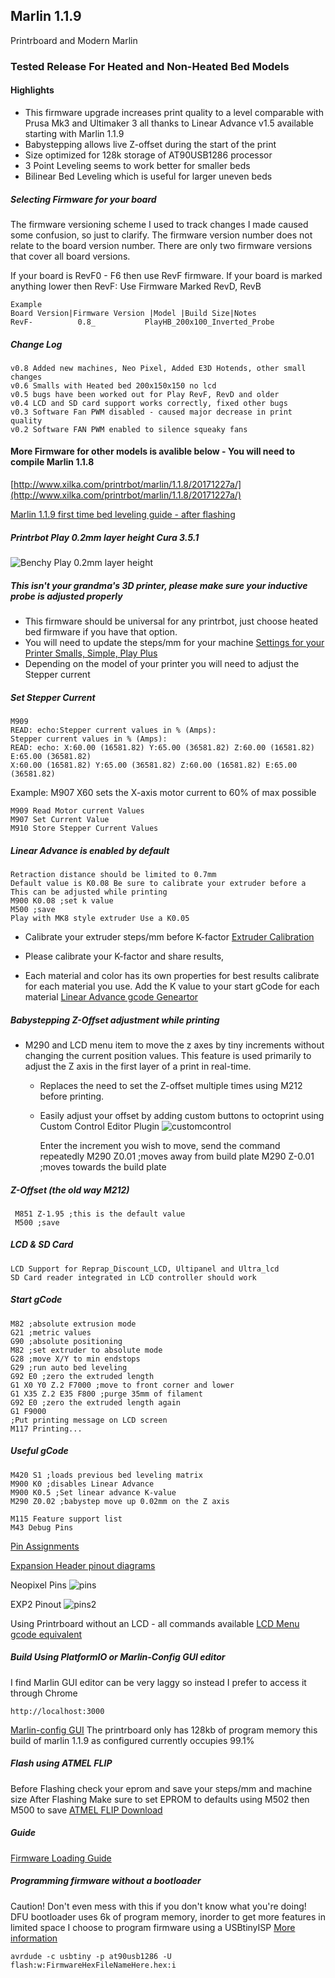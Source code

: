 ## Marlin 1.1.9
Printrboard and Modern Marlin

### Tested Release For Heated and Non-Heated Bed Models
#### Highlights


* This firmware upgrade increases print quality to a level comparable with Prusa Mk3 and Ultimaker 3 all thanks to Linear Advance v1.5 available starting with Marlin 1.1.9
* Babystepping allows live Z-offset during the start of the print
* Size optimized for 128k storage of AT90USB1286 processor
* 3 Point Leveling seems to work better for smaller beds
* Bilinear Bed Leveling which is useful for larger uneven beds

##### Selecting Firmware for your board

The firmware versioning scheme I used to track changes I made caused some confusion, so just to clarify. The firmware version number does not relate to the board version number. There are only two firmware versions that cover all board versions.

If your board is RevF0 - F6 then use RevF firmware.
If your board is marked anything lower then RevF: Use Firmware Marked RevD, RevB 

	Example
	Board Version|Firmware Version |Model |Build Size|Notes
	RevF-          0.8_           PlayHB_200x100_Inverted_Probe


##### Change Log
	
    v0.8 Added new machines, Neo Pixel, Added E3D Hotends, other small changes
    v0.6 Smalls with Heated bed 200x150x150 no lcd
    v0.5 bugs have been worked out for Play RevF, RevD and older
    v0.4 LCD and SD card support works correctly, fixed other bugs
    v0.3 Software Fan PWM disabled - caused major decrease in print quality
    v0.2 Software FAN PWM enabled to silence squeaky fans

#### More Firmware for other models is avalible below - You will need to compile Marlin 1.1.8
[http://www.xilka.com/printrbot/marlin/1.1.8/20171227a/](http://www.xilka.com/printrbot/marlin/1.1.8/20171227a/)


[Marlin 1.1.9 first time bed leveling guide - after flashing](http://marlinfw.org/docs/features/auto_bed_leveling.html#first-time-bed-leveling)

##### Printrbot Play 0.2mm layer height Cura 3.5.1
![Benchy Play 0.2mm layer height](benchythumbnail.JPG)

    
##### This isn't your grandma's 3D printer, please make sure your inductive probe is adjusted properly
* This firmware should be universal for any printrbot, just choose heated bed firmware if you have that option.
* You will need to update the steps/mm for your machine 
[Settings for your Printer Smalls, Simple, Play Plus](https://docs.google.com/spreadsheets/d/1FntcZTm4M7FzUf9ej9DEmRYf1LaH76J8TU3VzK3Ox8g/pubhtml)
* Depending on the model of your printer you will need to adjust the Stepper current

##### Set Stepper Current
    M909
    READ: echo:Stepper current values in % (Amps):
    Stepper current values in % (Amps):
    READ: echo: X:60.00 (16581.82) Y:65.00 (36581.82) Z:60.00 (16581.82) E:65.00 (36581.82)
    X:60.00 (16581.82) Y:65.00 (36581.82) Z:60.00 (16581.82) E:65.00 (36581.82)

   Example: M907 X60 sets the X-axis motor current to 60% of max possible

    M909 Read Motor current Values
    M907 Set Current Value
    M910 Store Stepper Current Values

	
##### Linear Advance is enabled by default
    Retraction distance should be limited to 0.7mm
    Default value is K0.08 Be sure to calibrate your extruder before a
    This can be adjusted while printing
    M900 K0.08 ;set k value
    M500 ;save
    Play with MK8 style extruder Use a K0.05
 
   * Calibrate your extruder steps/mm before K-factor
    [Extruder Calibration](http://3daddict.com/3d-printer-extruder-calibration-steps/)
    
   * Please calibrate your K-factor and share results, 
   * Each material and color has its own properties for best results calibrate for each material you use.
    Add the K value to your start gCode for each material
    [Linear Advance gcode Geneartor](http://marlinfw.org/tools/lin_advance/k-factor.html)

##### Babystepping Z-Offset adjustment while printing
* M290 and LCD menu item to move the z axes by tiny increments without changing the current position values. This feature is used primarily to adjust the Z axis in the first layer of a print in real-time.
    * Replaces the need to set the Z-offset multiple times using M212 before printing.
    * Easily adjust your offset by adding custom buttons to octoprint using Custom Control Editor Plugin
   ![customcontrol](customcontroleditor.jpg)

    	 Enter the increment you wish to move, send the command repeatedly
   	 M290 Z0.01 ;moves away from build plate
   	 M290 Z-0.01 ;moves towards the build plate
    

##### Z-Offset (the old way M212)
     M851 Z-1.95 ;this is the default value
     M500 ;save
    
##### LCD & SD Card
    LCD Support for Reprap_Discount_LCD, Ultipanel and Ultra_lcd
    SD Card reader integrated in LCD controller should work


##### Start gCode

	M82 ;absolute extrusion mode
	G21 ;metric values
	G90 ;absolute positioning
	M82 ;set extruder to absolute mode
	G28 ;move X/Y to min endstops
	G29 ;run auto bed leveling
	G92 E0 ;zero the extruded length
	G1 X0 Y0 Z.2 F7000 ;move to front corner and lower 
	G1 X35 Z.2 E35 F800 ;purge 35mm of filament
	G92 E0 ;zero the extruded length again
	G1 F9000
	;Put printing message on LCD screen
	M117 Printing...

##### Useful gCode
    M420 S1 ;loads previous bed leveling matrix
    M900 K0 ;disables Linear Advance
    M900 K0.5 ;Set linear advance K-value
    M290 Z0.02 ;babystep move up 0.02mm on the Z axis 
    
    M115 Feature support list
    M43 Debug Pins
    
   [Pin Assignments](https://labitat.dk/wiki/Panelolu_and_Printrboard_the_easy_way)

   [Expansion Header pinout diagrams](http://blog.think3dprint3d.com/2012/07/panelolu-with-printrboard.html)
  
  Neopixel Pins
![pins](neopixel_pinout.JPG)

EXP2 Pinout
![pins2](Printrboard-pinout-EXP2.jpg)

   Using Printrboard without an LCD - all commands available 
   [LCD Menu gcode equivalent](http://marlinfw.org/docs/features/lcd_menu.html)
   
   ##### Build Using PlatformIO or Marlin-Config GUI editor
   I find Marlin GUI editor can be very laggy so instead I prefer to access it through Chrome
   
    http://localhost:3000
   
   [Marlin-config GUI](https://github.com/akaJes/marlin-config)
   The printrboard only has 128kb of program memory this build of marlin 1.1.9 as configured currently occupies 99.1%
   
   ##### Flash using ATMEL FLIP
   Before Flashing check your eprom and save your steps/mm and machine size 
   After Flashing Make sure to set EPROM to defaults using M502 then M500 to save
   [ATMEL FLIP Download](https://www.microchip.com/developmenttools/ProductDetails/FLIP)
   
   ##### Guide
   [Firmware Loading Guide](https://reprap.org/wiki/Printrboard#Loading_Firmware_.28Windows.29)
   
   ##### Programming firmware without a bootloader
Caution! Don't even mess with this if you don't know what you're doing!
DFU bootloader uses 6k of program memory, inorder to get more features in limited space I choose to program firmware using a USBtinyISP
[More information](https://reprap.org/wiki/Printrboard#Installing_A_Bootloader)
     	
	avrdude -c usbtiny -p at90usb1286 -U flash:w:FirmwareHexFileNameHere.hex:i

